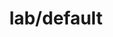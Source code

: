 ---  
schema: schema::lab/default  
title: lab/default  
organization: Sample Department  
notes: Used in 1 lineage(s)  
resources:  
  - name: lab/default 
    url: file:/Users/kensu/Customers/Kensu/LoanApproval/LAB/masterdata/lab/default 
    format : CSV  
license: None  
category:
  - Education  
maintainer: User  
maintainer_email: UserMail  
---